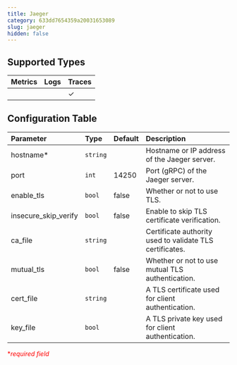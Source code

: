 ```yaml
---
title: Jaeger
category: 633dd7654359a20031653089
slug: jaeger
hidden: false
---
```


## Supported Types

| Metrics | Logs | Traces |
| :------ | :--- | :----- |
|         |      | ✓      |

## Configuration Table

| Parameter            | Type     | Default | Description                                              |
| :------------------- | :------- | :------ | :------------------------------------------------------- |
| hostname\*           | `string` |         | Hostname or IP address of the Jaeger server.             |
| port                 | `int`    | 14250   | Port (gRPC) of the Jaeger server.                        |
| enable_tls           | `bool`   | false   | Whether or not to use TLS.                               |
| insecure_skip_verify | `bool`   | false   | Enable to skip TLS certificate verification.             |
| ca_file              | `string` |         | Certificate authority used to validate TLS certificates. |
| mutual_tls           | `bool`   | false   | Whether or not to use mutual TLS authentication.         |
| cert_file            | `string` |         | A TLS certificate used for client authentication.        |
| key_file             | `bool`   |         | A TLS private key used for client authentication.        |

<span style="color:red">\*_required field_</span>